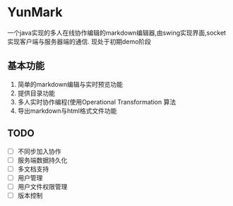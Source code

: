 # YunMark
一个java实现的多人在线协作编辑的markdown编辑器,由swing实现界面,socket实现客户端与服务器端的通信.
现处于初期demo阶段
## 基本功能
1. 简单的markdown编辑与实时预览功能
2. 提供目录功能
3. 多人实时协作编程(使用Operational Transformation 算法
4. 导出markdown与html格式文件功能

## TODO

- [ ] 不同步加入协作
- [ ] 服务端数据持久化
- [ ] 多文档支持
- [ ] 用户管理
- [ ] 用户文件权限管理
- [ ] 版本控制
